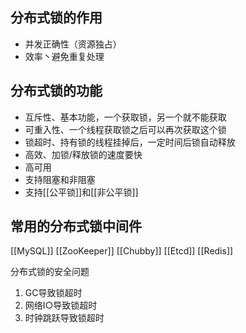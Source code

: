 ## 分布式锁的作用
+ 并发正确性（资源独占）
+ 效率丶避免重复处理


## 分布式锁的功能
+ 互斥性、基本功能，一个获取锁，另一个就不能获取
+ 可重入性、一个线程获取锁之后可以再次获取这个锁
+ 锁超时、持有锁的线程挂掉后，一定时间后锁自动释放
+ 高效、加锁/释放锁的速度要快
+ 高可用
+ 支持阻塞和非阻塞
+ 支持[[公平锁]]和[[非公平锁]]


## 常用的分布式锁中间件
[[MySQL]]
[[ZooKeeper]] 
[[Chubby]]
[[Etcd]]
[[Redis]]


分布式锁的安全问题
1. GC导致锁超时
2. 网络I○导致锁超时
3. 时钟跳跃导致锁超时


